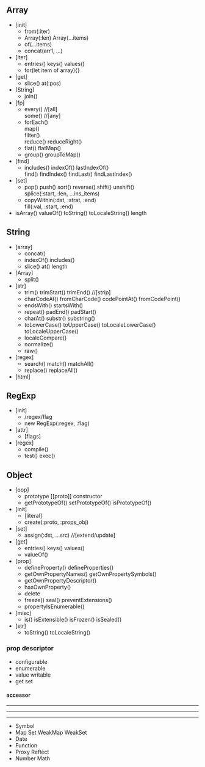 ## Array
- [init]
  - from(:iter)
  - Array(:len) Array(...items)
  - of(...items)
  - concat(arr1, ...)
- [iter]
  - entries() keys() values() 
  - for(let item of array){}
- [get]
  - slice() at(:pos)
- [String]
  - join() 
- [fp]
  - every()  //[all] \
    some()  //[any]
  - forEach() \
    map() \
    filter() \
    reduce() reduceRight()
  - flat() flatMap()
  - group() groupToMap()
- [find]
  - includes()
    indexOf() lastIndexOf() \
    find() findIndex() findLast() findLastIndex()
- [set]
  - pop() push()
    sort() reverse()
    shift() unshift() \
    splice(:start, :len, ...ins_items) 
  - copyWithin(:dst, :strat, :end) \
    fill(:val, :start, :end)
- isArray() valueOf() toString() toLocaleString() length

## String
- [array]
  - concat()
  - indexOf() includes()
  - slice() at() length
- [Array]
  - split()
- [str]
  - trim() trimStart() trimEnd() //[strip]
  - charCodeAt() fromCharCode() codePointAt() fromCodePoint()
  - endsWith() startsWith()
  - repeat() padEnd() padStart()
  - charAt() substr() substring()
  - toLowerCase() toUpperCase() toLocaleLowerCase() toLocaleUpperCase()
  - localeCompare()
  - normalize()
  - raw()
- [regex]
  - search() match() matchAll() 
  - replace() replaceAll()
- [html]

## RegExp
- [init]
  - /regex/flag
  - new RegExp(:regex, :flag)
- [attr]
  - [flags]
- [regex]
  - compile()
  - test() exec()

## Object
- [oop]
  - prototype [[proto]] constructor
  - getPrototypeOf() setPrototypeOf() isPrototypeOf()
- [init]
  - [literal]
  - create(:proto, :props_obj)
- [set]
  - assign(:dst, ...src)  //[extend/update]
- [get]
  - entries() keys() values()
  - valueOf()
- [prop]
  - defineProperty() defineProperties()
  - getOwnPropertyNames() getOwnPropertySymbols()
  - getOwnPropertyDescriptor()
  - hasOwnProperty()
  - delete
  - freeze() seal() preventExtensions()
  - propertyIsEnumerable()
- [misc]
  - is() isExtensible() isFrozen() isSealed()
- [str]
  - toString() toLocaleString()

### prop descriptor
- configurable
- enumerable
- value writable
- get set
#### accessor

---
---
---
- Symbol
- Map Set WeakMap WeakSet
- Date
- Function
- Proxy Reflect
- Number Math
